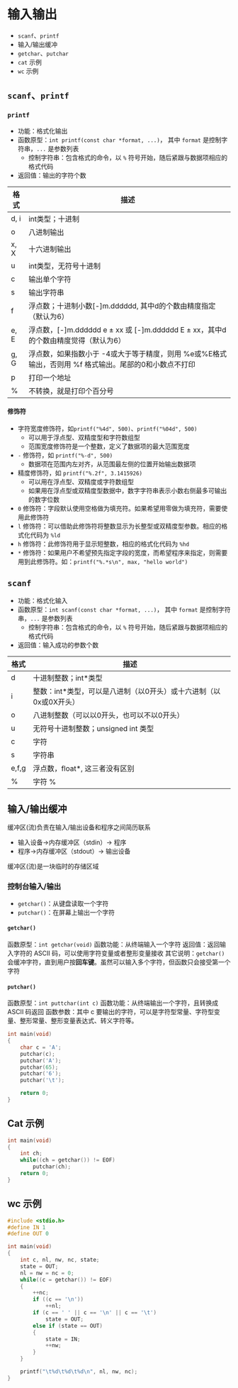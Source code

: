 # 输入输出

* `scanf`、`printf`
* 输入/输出缓冲
* `getchar`、`putchar`
* `cat` 示例
* `wc` 示例

## `scanf`、`printf`

### `printf`

* 功能：格式化输出
* 函数原型：`int printf(const char *format, ...)`，
  其中 `format` 是控制字符串，`...` 是参数列表
  * 控制字符串：包含格式的命令，以 `%` 符号开始，随后紧跟与数据项相应的格式代码
* 返回值：输出的字符个数

| 格式 | 描述                                                                                                  |
| ---- | ----------------------------------------------------------------------------------------------------- |
| d, i | int类型；十进制                                                                                       |
| o    | 八进制输出                                                                                            |
| x, X | 十六进制输出                                                                                          |
| u    | int类型，无符号十进制                                                                                 |
| c    | 输出单个字符                                                                                          |
| s    | 输出字符串                                                                                            |
| f    | 浮点数；十进制小数[-]m.dddddd, 其中d的个数由精度指定（默认为6）                                       |
| e, E | 浮点数，[-]m.dddddd e ± xx 或 [-]m.dddddd E ± xx，其中d的个数由精度觉得（默认为6）                    |
| g, G | 浮点数，如果指数小于 -4或大于等于精度，则用 %e或%E格式输出，否则用 %f 格式输出。尾部的0和小数点不打印 |
| p    | 打印一个地址                                                                                          |
| %    | 不转换，就是打印个百分号                                                                              |

#### 修饰符

* 字符宽度修饰符，如`printf("%4d", 500)`、`printf("%04d", 500)`
  * 可以用于浮点型、双精度型和字符数组型
  * 范围宽度修饰符是一个整数，定义了数据项的最大范围宽度
* `-` 修饰符，如 `printf("%-d", 500)`
  * 数据项在范围内左对齐，从范围最左侧的位置开始输出数据项
* 精度修饰符，如 `printf("%.2f", 3.1415926)`
  * 可以用在浮点型、双精度或字符数组型
  * 如果用在浮点型或双精度型数据中，数字字符串表示小数右侧最多可输出的数字位数
* `0` 修饰符：字段默认使用空格做为填充符。如果希望用零做为填充符，需要使用此修饰符
* `l` 修饰符：可以借助此修饰符将整数显示为长整型或双精度型参数。相应的格式化代码为 `%ld`
* `h` 修饰符：此修饰符用于显示短整数，相应的格式化代码为 `%hd`
* `*` 修饰符：如果用户不希望预先指定字段的宽度，而希望程序来指定，则需要用到此修饰符。如：`printf("%.*s\n", max, "hello world")`

## `scanf`

* 功能：格式化输入
* 函数原型：`int scanf(const char *format, ...)`，
  其中 `format` 是控制字符串，`...` 是参数列表
  * 控制字符串：包含格式的命令，以 `%` 符号开始，随后紧跟与数据项相应的格式代码
* 返回值：输入成功的参数个数

| 格式  | 描述                                                              |
| ----- | ----------------------------------------------------------------- |
| d     | 十进制整数；int*类型                                              |
| i     | 整数：int*类型，可以是八进制（以0开头）或十六进制（以0x或0X开头） |
| o     | 八进制整数（可以以0开头，也可以不以0开头）                        |
| u     | 无符号十进制整数；unsigned int 类型                               |
| c     | 字符                                                              |
| s     | 字符串                                                            |
| e,f,g | 浮点数，float*, 这三者没有区别                                    |
| %     | 字符 %                                                            |

## 输入/输出缓冲

缓冲区(流)负责在输入/输出设备和程序之间简历联系

* 输入设备->内存缓冲区（stdin）-> 程序
* 程序->内存缓冲区（stdout）-> 输出设备

缓冲区(流)是一块临时的存储区域

### 控制台输入/输出

* `getchar()`：从键盘读取一个字符
* `putchar()`：在屏幕上输出一个字符

#### `getchar()`

函数原型：`int getchar(void)`
函数功能：从终端输入一个字符
返回值：返回输入字符的 ASCII 码，可以使用字符变量或者整形变量接收
其它说明：`getchar()`会缓冲字符，直到用户按**回车键**。虽然可以输入多个字符，但函数只会接受第一个字符

#### `putchar()`

函数原型：`int puttchar(int c)`
函数功能：从终端输出一个字符，且转换成 ASCII 码返回
函数参数：其中 c 要输出的字符，可以是字符型常量、字符型变量、整形常量、整形变量表达式、转义字符等。

```c
int main(void)
{
    char c = 'A';
    putchar(c);
    putchar('A');
    putchar(65);
    putchar('6');
    putchar('\t');

    return 0;
}
```

## Cat 示例

```c
int main(void)
{
    int ch;
    while((ch = getchar()) != EOF)
        putchar(ch);
    return 0;
}
```

## wc 示例

```c
#include <stdio.h>
#define IN 1
#define OUT 0

int main(void)
{
    int c, nl, nw, nc, state;
    state = OUT;
    nl = nw = nc = 0;
    while((c = getchar()) != EOF)
    {
        ++nc;
        if ((c == '\n'))
            ++nl;
        if (c == ' ' || c == '\n' || c == '\t')
            state = OUT;
        else if (state == OUT)
        {
            state = IN;
            ++nw;
        }
    }

    printf("\t%d\t%d\t%d\n", nl, nw, nc);
}
```
